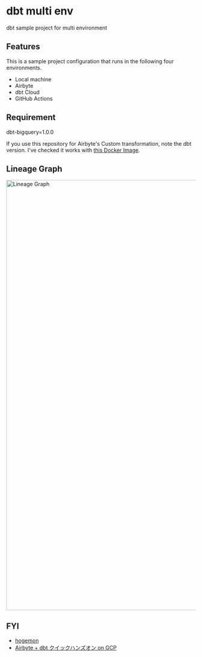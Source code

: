 # dbt multi env

dbt sample project for multi environment

## Features

This is a sample project configuration that runs in the following four environments.

- Local machine
- Airbyte
- dbt Cloud
- GitHub Actions

## Requirement

dbt-bigquery=1.0.0

If you use this repository for Airbyte's Custom transformation, note the dbt version. 
I've checked it works with [this Docker Image](https://hub.docker.com/layers/xemuliam/dbt/1.0.0-bigquery/images/sha256-e81e486f02ed9ba5e9f61f0392a72ddae717143e0301608460cc3290f76de4e0?context=explore).



## Lineage Graph

<img width="1143" alt="Lineage Graph" src="https://user-images.githubusercontent.com/85531893/145744803-0cfe9cd7-976a-4082-afbe-6b7125c928a0.png">

## FYI
- [hogemon](https://github.com/ken6377/hogemon)
- [Airbyte + dbt クイックハンズオン on GCP](https://ken6377.github.io/post/aibyte-dbt-hands-on)
